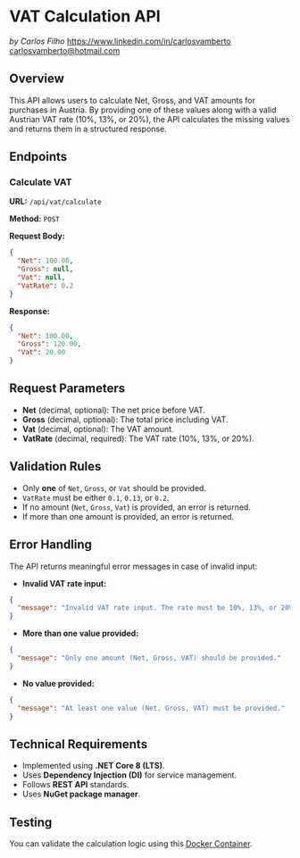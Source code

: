# VAT Calculation API
<em>by Carlos Filho</em> <a href="https://www.linkedin.com/in/carlosvamberto/" target="_blank">https://www.linkedin.com/in/carlosvamberto </a><br>
<carlosvamberto@hotmail.com>

## Overview
This API allows users to calculate Net, Gross, and VAT amounts for purchases in Austria. By providing one of these values along with a valid Austrian VAT rate (10%, 13%, or 20%), the API calculates the missing values and returns them in a structured response.

## Endpoints

### Calculate VAT
**URL:** `/api/vat/calculate`

**Method:** `POST`

**Request Body:**
```json
{
  "Net": 100.00,
  "Gross": null,
  "Vat": null,
  "VatRate": 0.2
}
```

**Response:**
```json
{
  "Net": 100.00,
  "Gross": 120.00,
  "Vat": 20.00
}
```

## Request Parameters
- **Net** (decimal, optional): The net price before VAT.
- **Gross** (decimal, optional): The total price including VAT.
- **Vat** (decimal, optional): The VAT amount.
- **VatRate** (decimal, required): The VAT rate (10%, 13%, or 20%).

## Validation Rules
- Only **one** of `Net`, `Gross`, or `Vat` should be provided.
- `VatRate` must be either `0.1`, `0.13`, or `0.2`.
- If no amount (`Net`, `Gross`, `Vat`) is provided, an error is returned.
- If more than one amount is provided, an error is returned.

## Error Handling
The API returns meaningful error messages in case of invalid input:
- **Invalid VAT rate input:**
```json
{
  "message": "Invalid VAT rate input. The rate must be 10%, 13%, or 20%."
}
```
- **More than one value provided:**
```json
{
  "message": "Only one amount (Net, Gross, VAT) should be provided."
}
```
- **No value provided:**
```json
{
  "message": "At least one value (Net, Gross, VAT) must be provided."
}
```

## Technical Requirements
- Implemented using **.NET Core 8 (LTS)**.
- Uses **Dependency Injection (DI)** for service management.
- Follows **REST API** standards.
- Uses **NuGet package manager**.

## Testing
You can validate the calculation logic using this [Docker Container](https://hub.docker.com/repository/docker/carlosvamberto/taxcalculatorapi).
